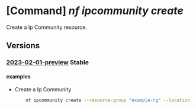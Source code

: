 # [Command] _nf ipcommunity create_

Create a Ip Community resource.

## Versions

### [2023-02-01-preview](/Resources/mgmt-plane/L3N1YnNjcmlwdGlvbnMve30vcmVzb3VyY2Vncm91cHMve30vcHJvdmlkZXJzL21pY3Jvc29mdC5tYW5hZ2VkbmV0d29ya2ZhYnJpYy9pcGNvbW11bml0aWVzL3t9/2023-02-01-preview.xml) **Stable**

<!-- mgmt-plane /subscriptions/{}/resourcegroups/{}/providers/microsoft.managednetworkfabric/ipcommunities/{} 2023-02-01-preview -->

#### examples

- Create a Ip Community
    ```bash
        nf ipcommunity create --resource-group "example-rg" --location "westus3" --resource-name "example-ipcommunity" --action "Deny" --well-known-communities "LocalAS" "GShut" --community-members "100:200" "101:201"
    ```
